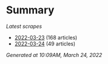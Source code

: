 # Summary
*Latest scrapes*
* [2022-03-23](https://github.com/nuuuwan/news_lk/blob/data/news_lk.2022-03-23.json) (168 articles)
* [2022-03-24](https://github.com/nuuuwan/news_lk/blob/data/news_lk.2022-03-24.json) (49 articles)

*Generated at 10:09AM, March 24, 2022*